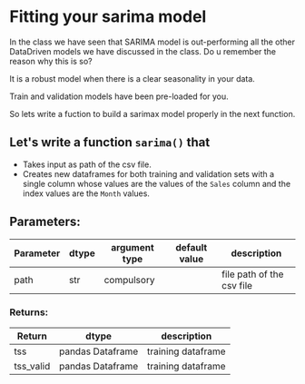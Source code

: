 # Fitting your sarima model

In the class we have seen that SARIMA model is out-performing all the other DataDriven models we have discussed in the class. Do u remember the reason why this is so?

It is a robust model when there is a clear seasonality in your data.

Train and validation models have been pre-loaded for you.

So lets write a fuction to build a sarimax model properly in the next function. 

## Let's write a function `sarima()` that
* Takes input as path of the csv file.
* Creates new dataframes for both training and validation sets with a single column whose values are the values of the `Sales`   column and the index values are the `Month` values.

## Parameters:

| Parameter | dtype | argument type | default value | description |
| --- | --- | --- | --- | --- |
| path | str | compulsory | | file path of the csv file |

### Returns:

| Return | dtype | description |
| --- | --- | --- |
| tss | pandas Dataframe | training dataframe |
| tss_valid | pandas Dataframe | training dataframe |
